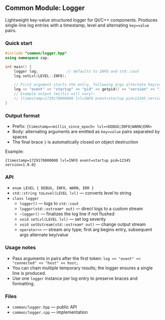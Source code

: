 ## Common Module: Logger

Lightweight key-value structured logger for Qt/C++ components. Produces single-line log entries with a timestamp, level and alternating `key=value` pairs.

### Quick start

```cpp
#include "common/logger.hpp"
using namespace zap;

int main() {
    logger log;             // defaults to INFO and std::cout
    log.setLvl(LEVEL::INFO);

    // First argument starts the entry, following args alternate key/value
    log << "event" << "startup" << "pid" << getpid() << "version" << "1.0.0";
    // Example output (millis will vary):
    // {timestamp=1729170000000 lvl=INFO event=startup pid=12345 version=1.0.0}
}
```

### Output format

- Prefix: `{timestamp=<millis_since_epoch> lvl=<DEBUG|INFO|WARN|ERR>`
- Body: alternating arguments are emitted as `key=value` pairs separated by spaces
- The final brace `}` is automatically closed on object destruction

Example:

```text
{timestamp=1729170000000 lvl=INFO event=startup pid=12345 version=1.0.0}
```

### API

- `enum LEVEL { DEBUG, INFO, WARN, ERR }`
- `std::string toLevel(LEVEL lvl)` — converts level to string
- `class logger`
  - `logger()` — logs to `std::cout`
  - `logger(std::ostream* out)` — direct logs to a custom stream
  - `~logger()` — finalizes the log line if not flushed
  - `void setLvl(LEVEL lvl)` — set log severity
  - `void setOstream(std::ostream* out)` — change output stream
  - `operator<<` — stream any type; first arg begins entry, subsequent args alternate key/value

### Usage notes

- Pass arguments in pairs after the first token: `log << "event" << "connected" << "host" << host;`
- You can chain multiple temporary results; the logger ensures a single line is produced.
- Use one `logger` instance per log entry to preserve braces and formatting.

### Files

- `common/logger.hpp` — public API
- `common/logger.cpp` — implementation


